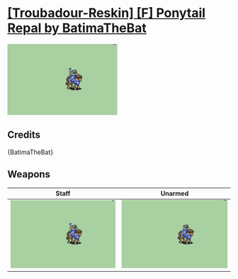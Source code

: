 # [\[Troubadour-Reskin\] \[F\] Ponytail Repal by BatimaTheBat](./)

<img src="./7.%20Staff/Staff_000.png" alt="[Troubadour-Reskin] [F] Ponytail Repal by BatimaTheBat standing" />

## Credits

{BatimaTheBat}

## Weapons


|Staff |Unarmed |
|  :---: | :---: |
| <img alt="Staff animation" src="./7.%20Staff/Staff.gif" /> | <img alt="Unarmed animation" src="./8.%20Unarmed/Unarmed.gif" /> |
